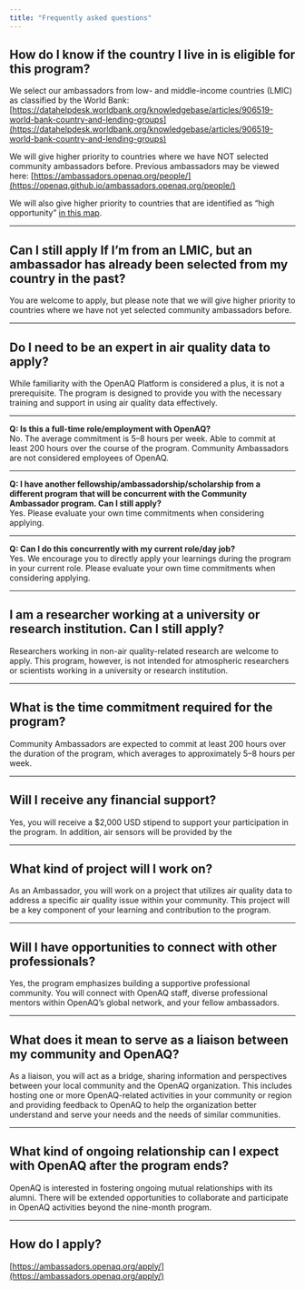 ```yaml
---
title: "Frequently asked questions"
---
```

## How do I know if the country I live in is eligible for this program? 
We select our ambassadors from low- and middle-income countries (LMIC) as classified by the World Bank: [https://datahelpdesk.worldbank.org/knowledgebase/articles/906519-world-bank-country-and-lending-groups](https://datahelpdesk.worldbank.org/knowledgebase/articles/906519-world-bank-country-and-lending-groups)

We will give higher priority to countries where we have NOT selected community ambassadors before. Previous ambassadors may be viewed here: [https://ambassadors.openaq.org/people/](https://openaq.github.io/ambassadors.openaq.org/people/)

We will also give higher priority to countries that are identified as “high opportunity” [in this map](https://aqfund.epic.uchicago.edu/opportunity-map/).

---

## Can I still apply If I’m from an LMIC, but an ambassador has already been selected from my country in the past? 
You are welcome to apply, but please note that we will give higher priority to countries where we have not yet selected community ambassadors before.

---

## Do I need to be an expert in air quality data to apply? 
While familiarity with the OpenAQ Platform is considered a plus, it is not a prerequisite. The program is designed to provide you with the necessary training and support in using air quality data effectively.

---

**Q: Is this a full-time role/employment with OpenAQ?**  
No. The average commitment is 5–8 hours per week. Able to commit at least 200 hours over the course of the program. Community Ambassadors are not considered employees of OpenAQ.

---

**Q: I have another fellowship/ambassadorship/scholarship from a different program that will be concurrent with the Community Ambassador program. Can I still apply?**  
Yes. Please evaluate your own time commitments when considering applying.

---

**Q: Can I do this concurrently with my current role/day job?**  
Yes. We encourage you to directly apply your learnings during the program in your current role. Please evaluate your own time commitments when considering applying.

---

## I am a researcher working at a university or research institution. Can I still apply? 
Researchers working in non-air quality-related research are welcome to apply. This program, however, is not intended for atmospheric researchers or scientists working in a university or research institution.

---

## What is the time commitment required for the program? 
Community Ambassadors are expected to commit at least 200 hours over the duration of the program, which averages to approximately 5–8 hours per week.

---

## Will I receive any financial support? 
Yes, you will receive a $2,000 USD stipend to support your participation in the program. In addition, air sensors will be provided by the

---

## What kind of project will I work on? 
As an Ambassador, you will work on a project that utilizes air quality data to address a specific air quality issue within your community. This project will be a key component of your learning and contribution to the program.

---

## Will I have opportunities to connect with other professionals? 
Yes, the program emphasizes building a supportive professional community. You will connect with OpenAQ staff, diverse professional mentors within OpenAQ’s global network, and your fellow ambassadors.

---

## What does it mean to serve as a liaison between my community and OpenAQ? 
As a liaison, you will act as a bridge, sharing information and perspectives between your local community and the OpenAQ organization. This includes hosting one or more OpenAQ-related activities in your community or region and providing feedback to OpenAQ to help the organization better understand and serve your needs and the needs of similar communities.

---

## What kind of ongoing relationship can I expect with OpenAQ after the program ends? 
OpenAQ is interested in fostering ongoing mutual relationships with its alumni. There will be extended opportunities to collaborate and participate in OpenAQ activities beyond the nine-month program.

---

## How do I apply? 
[https://ambassadors.openaq.org/apply/](https://ambassadors.openaq.org/apply/)
